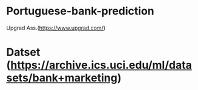 # Portuguese-bank-prediction
Upgrad Ass.(https://www.upgrad.com/)
# Datset (https://archive.ics.uci.edu/ml/datasets/bank+marketing)
